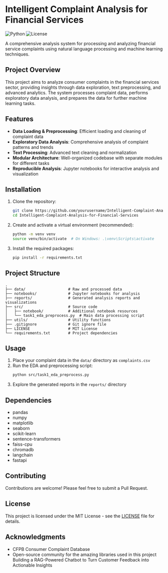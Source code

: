 # Intelligent Complaint Analysis for Financial Services

![Python](https://img.shields.io/badge/python-3.8%2B-blue)
![License](https://img.shields.io/badge/License-MIT-green)

A comprehensive analysis system for processing and analyzing financial service complaints using natural language processing and machine learning techniques.

## Project Overview

This project aims to analyze consumer complaints in the financial services sector, providing insights through data exploration, text preprocessing, and advanced analytics. The system processes complaint data, performs exploratory data analysis, and prepares the data for further machine learning tasks.

## Features

- **Data Loading & Preprocessing**: Efficient loading and cleaning of complaint data
- **Exploratory Data Analysis**: Comprehensive analysis of complaint patterns and trends
- **Text Processing**: Advanced text cleaning and normalization
- **Modular Architecture**: Well-organized codebase with separate modules for different tasks
- **Reproducible Analysis**: Jupyter notebooks for interactive analysis and visualization

## Installation

1. Clone the repository:
   ```bash
   git clone https://github.com/yourusername/Intelligent-Complaint-Analysis-for-Financial-Services.git
   cd Intelligent-Complaint-Analysis-for-Financial-Services
   ```

2. Create and activate a virtual environment (recommended):
   ```bash
   python -m venv venv
   source venv/bin/activate  # On Windows: .\venv\Scripts\activate
   ```

3. Install the required packages:
   ```bash
   pip install -r requirements.txt
   ```

## Project Structure

```
.
├── data/                   # Raw and processed data
├── notebooks/              # Jupyter notebooks for analysis
├── reports/                # Generated analysis reports and visualizations
├── src/                    # Source code
│   ├── notebook/           # Additional notebook resources
│   └── task1_eda_preprocess.py  # Main data processing script
├── utils/                  # Utility functions
├── .gitignore              # Git ignore file
├── LICENSE                 # MIT License
└── requirements.txt        # Project dependencies
```

## Usage

1. Place your complaint data in the `data/` directory as `complaints.csv`
2. Run the EDA and preprocessing script:
   ```bash
   python src/task1_eda_preprocess.py
   ```
3. Explore the generated reports in the `reports/` directory

## Dependencies

- pandas
- numpy
- matplotlib
- seaborn
- scikit-learn
- sentence-transformers
- faiss-cpu
- chromadb
- langchain
- fastapi

## Contributing

Contributions are welcome! Please feel free to submit a Pull Request.

## License

This project is licensed under the MIT License - see the [LICENSE](LICENSE) file for details.

## Acknowledgments

- CFPB Consumer Complaint Database
- Open-source community for the amazing libraries used in this project
Building a RAG-Powered Chatbot to Turn Customer Feedback into Actionable Insights
